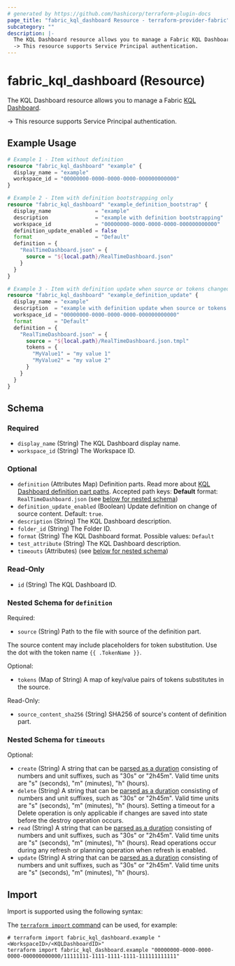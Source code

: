 ```yaml
---
# generated by https://github.com/hashicorp/terraform-plugin-docs
page_title: "fabric_kql_dashboard Resource - terraform-provider-fabric"
subcategory: ""
description: |-
  The KQL Dashboard resource allows you to manage a Fabric KQL Dashboard https://learn.microsoft.com/fabric/real-time-intelligence/dashboard-real-time-create.
  -> This resource supports Service Principal authentication.
---
```


# fabric_kql_dashboard (Resource)

The KQL Dashboard resource allows you to manage a Fabric [KQL Dashboard](https://learn.microsoft.com/fabric/real-time-intelligence/dashboard-real-time-create).

-> This resource supports Service Principal authentication.

## Example Usage

```terraform
# Example 1 - Item without definition
resource "fabric_kql_dashboard" "example" {
  display_name = "example"
  workspace_id = "00000000-0000-0000-0000-000000000000"
}

# Example 2 - Item with definition bootstrapping only
resource "fabric_kql_dashboard" "example_definition_bootstrap" {
  display_name              = "example"
  description               = "example with definition bootstrapping"
  workspace_id              = "00000000-0000-0000-0000-000000000000"
  definition_update_enabled = false
  format                    = "Default"
  definition = {
    "RealTimeDashboard.json" = {
      source = "${local.path}/RealTimeDashboard.json"
    }
  }
}

# Example 3 - Item with definition update when source or tokens changed
resource "fabric_kql_dashboard" "example_definition_update" {
  display_name = "example"
  description  = "example with definition update when source or tokens changed"
  workspace_id = "00000000-0000-0000-0000-000000000000"
  format       = "Default"
  definition = {
    "RealTimeDashboard.json" = {
      source = "${local.path}/RealTimeDashboard.json.tmpl"
      tokens = {
        "MyValue1" = "my value 1"
        "MyValue2" = "my value 2"
      }
    }
  }
}
```

<!-- schema generated by tfplugindocs -->
## Schema

### Required

- `display_name` (String) The KQL Dashboard display name.
- `workspace_id` (String) The Workspace ID.

### Optional

- `definition` (Attributes Map) Definition parts. Read more about [KQL Dashboard definition part paths](https://learn.microsoft.com/rest/api/fabric/articles/item-management/definitions/kql-dashboard-definition). Accepted path keys: **Default** format: `RealTimeDashboard.json` (see [below for nested schema](#nestedatt--definition))
- `definition_update_enabled` (Boolean) Update definition on change of source content. Default: `true`.
- `description` (String) The KQL Dashboard description.
- `folder_id` (String) The Folder ID.
- `format` (String) The KQL Dashboard format. Possible values: `Default`
- `test_attribute` (String) The KQL Dashboard description.
- `timeouts` (Attributes) (see [below for nested schema](#nestedatt--timeouts))

### Read-Only

- `id` (String) The KQL Dashboard ID.

<a id="nestedatt--definition"></a>

### Nested Schema for `definition`

Required:

- `source` (String) Path to the file with source of the definition part.

The source content may include placeholders for token substitution. Use the dot with the token name `{{ .TokenName }}`.

Optional:

- `tokens` (Map of String) A map of key/value pairs of tokens substitutes in the source.

Read-Only:

- `source_content_sha256` (String) SHA256 of source's content of definition part.

<a id="nestedatt--timeouts"></a>

### Nested Schema for `timeouts`

Optional:

- `create` (String) A string that can be [parsed as a duration](https://pkg.go.dev/time#ParseDuration) consisting of numbers and unit suffixes, such as "30s" or "2h45m". Valid time units are "s" (seconds), "m" (minutes), "h" (hours).
- `delete` (String) A string that can be [parsed as a duration](https://pkg.go.dev/time#ParseDuration) consisting of numbers and unit suffixes, such as "30s" or "2h45m". Valid time units are "s" (seconds), "m" (minutes), "h" (hours). Setting a timeout for a Delete operation is only applicable if changes are saved into state before the destroy operation occurs.
- `read` (String) A string that can be [parsed as a duration](https://pkg.go.dev/time#ParseDuration) consisting of numbers and unit suffixes, such as "30s" or "2h45m". Valid time units are "s" (seconds), "m" (minutes), "h" (hours). Read operations occur during any refresh or planning operation when refresh is enabled.
- `update` (String) A string that can be [parsed as a duration](https://pkg.go.dev/time#ParseDuration) consisting of numbers and unit suffixes, such as "30s" or "2h45m". Valid time units are "s" (seconds), "m" (minutes), "h" (hours).

## Import

Import is supported using the following syntax:

The [`terraform import` command](https://developer.hashicorp.com/terraform/cli/commands/import) can be used, for example:

```shell
# terraform import fabric_kql_dashboard.example "<WorkspaceID>/<KQLDashboardID>"
terraform import fabric_kql_dashboard.example "00000000-0000-0000-0000-000000000000/11111111-1111-1111-1111-111111111111"
```
